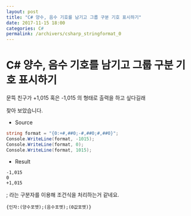 ```yaml
---
layout: post
title: "C# 양수, 음수 기호를 남기고 그룹 구분 기호 표시하기"
date: 2017-11-15 18:00
categories: C#
permalink: /archivers/csharp_stringformat_0
---
```

# C# 양수, 음수 기호를 남기고 그룹 구분 기호 표시하기
문뜩 친구가 +1,015 혹은 -1,015 의 형태로 출력을 하고 싶다길래

찾아 보았습니다.

* Source
```C#
string format = "{0:+#,##0;-#,##0;#,##0}";
Console.WriteLine(format, -1015);
Console.WriteLine(format, 0);
Console.WriteLine(format, 1015);
```

* Result
```
-1,015
0
+1,015
```

; 라는 구분자를 이용해 조건식을 처리하는거 같네요.
```
{인자:(양수포멧);(음수포멧);(0값포멧)}
```
